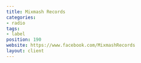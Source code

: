 ```yaml
---
title: Mixmash Records
categories:
- radio
tags:
- label
position: 190
website: https://www.facebook.com/MixmashRecords
layout: client
---
```


